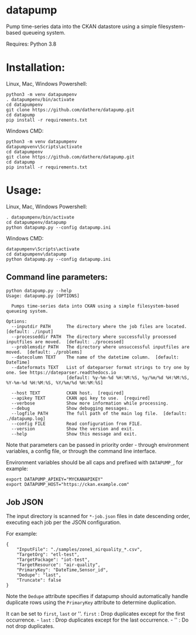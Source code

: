 # datapump
Pump time-series data into the CKAN datastore using a simple filesystem-based queueing system.

Requires: Python 3.8

Installation:
=============

Linux, Mac, Windows Powershell:
```
python3 -m venv datapumpenv
. datapumpenv/bin/activate
cd datapumpenv
git clone https://github.com/dathere/datapump.git
cd datapump
pip install -r requirements.txt
```

Windows CMD:
```
python3 -m venv datapumpenv
datapumpvenv\Scripts\activate
cd datapumpenv
git clone https://github.com/dathere/datapump.git
cd datapump
pip install -r requirements.txt
```

Usage:
======

Linux, Mac, Windows Powershell:
```
. datapumpenv/bin/activate
cd datapumpenv/datapump
python datapump.py --config datapump.ini
```

Windows CMD:
```
datapumpenv\Scripts\activate
cd datapumpenv\datapump
python datapump.py --config datapump.ini
```

Command line parameters:
------------------------

```
python datapump.py --help
Usage: datapump.py [OPTIONS]

  Pumps time-series data into CKAN using a simple filesystem-based queueing system.

Options:
  --inputdir PATH      The directory where the job files are located.  [default: ./input]
  --processeddir PATH  The directory where successfully processed inputfiles are moved.  [default: ./processed]
  --problemsdir PATH   The directory where unsuccessful inputfiles are moved.  [default: ./problems]
  --datecolumn TEXT    The name of the datetime column.  [default: DateTime]
  --dateformats TEXT   List of dateparser format strings to try one by one. See https://dateparser.readthedocs.io
                       [default: %y-%m-%d %H:%M:%S, %y/%m/%d %H:%M:%S, %Y-%m-%d %H:%M:%S, %Y/%m/%d %H:%M:%S]

  --host TEXT          CKAN host.  [required]
  --apikey TEXT        CKAN api key to use.  [required]
  --verbose            Show more information while processing.
  --debug              Show debugging messages.
  --logfile PATH       The full path of the main log file.  [default: ./datapump.log]
  --config FILE        Read configuration from FILE.
  --version            Show the version and exit.
  --help               Show this message and exit.
```

Note that parameters can be passed in priority order - through environment variables, a config file, or through the command line interface.

Environment variables should be all caps and prefixed with `DATAPUMP_`, for example:

```
export DATAPUMP_APIKEY="MYCKANAPIKEY"
export DATAPUMP_HOST="https://ckan.example.com"
```

Job JSON
--------

The input directory is scanned for `*-job.json` files in date descending order, executing each job per the JSON configuration.

For example:

```
{
	"InputFile": "./samples/zone1_airquality_*.csv",
	"TargetOrg": "etl-test",
	"TargetPackage": "iot-test",
	"TargetResource": "air-quality",
	"PrimaryKey": "DateTime,Sensor_id",
	"Dedupe": "last",
	"Truncate": false
}
```

Note the `Dedupe` attribute specifies if datapump should automatically handle duplicate rows using the `PrimaryKey` attribute to determine duplication.

It can be set to `first`, `last` or ''.
`first` : Drop duplicates except for the first occurrence. - `last` : Drop duplicates except for the last occurrence. - '' : Do not drop duplicates.
